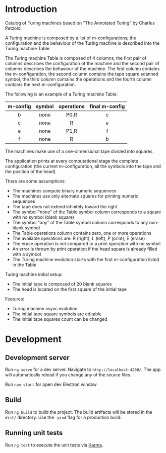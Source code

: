 # Introduction

Catalog of Turing machines based on "The Annotated Turing" by Charles Petzold.

A Turing machine is composed by a list of m-configurations; the configuration and the behaviour of the Turing machine is described into the Turing machine Table.

The Turing machine Table is composed of 4 columns, the first pair of columns describes the configuration of the machine and the second pair of columns describes the behaviour of the machine.
The first column contains the m-configuration, the second column contains the tape square scanned symbol, the third column contains the operations and the fourth column contains the next m-configuration.

The following is an example of a Turing machine Table:

| m-config | symbol | operations | final m-config |
| :------: | :------: | :------: | :------: |
| b | none | P0,R | c |
| c | none | R | e |
| e | none | P1,R | f |
| f | none | R | b |

The machines make use of a one-dimensional tape divided into squares.

The application prints at every computational stage the complete configuration (the current m-configuration, all the symbols into the tape and the position of the head).

There are some assumptions:
- The machines compute binary numeric sequences
- The machines use only alternate squares for printing numeric sequences
- The tape does not extend infinitely toward the right
- The symbol "none" of the Table symbol column corresponds to a square with no symbol (blank square)
- The symbol "any" of the Table symbol column corresponds to any non-blank symbol
- The Table operations column contains zero, one or more operations
- The available operations are: R (right), L (left), P (print), E (erase)
- The erase operation is not compared to a print operation with no symbol
- An error is thrown by print operation if the head square is already filled with a symbol
- The Turing machine evolution starts with the first m-configuration listed in the Table

Turing machine initial setup:
- The initial tape is composed of 20 blank squares
- The head is located on the first square of the initial tape

Features:
- Turing machine async evolution
- The initial tape square symbols are editable
- The initial tape squares count can be changed

# Development

## Development server

Run `ng serve` for a dev server. Navigate to `http://localhost:4200/`. The app will automatically reload if you change any of the source files.

Run `npm start` for open dev Electron window 

## Build

Run `ng build` to build the project. The build artifacts will be stored in the `dist/` directory. Use the `-prod` flag for a production build.

## Running unit tests
Run `ng test` to execute the unit tests via [Karma](https://karma-runner.github.io).
